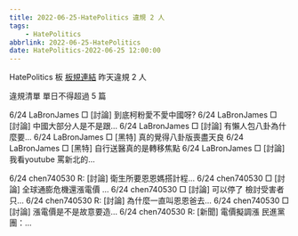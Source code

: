 ```yaml
---
title: 2022-06-25-HatePolitics 違規 2 人
tags:
    - HatePolitics
abbrlink: 2022-06-25-HatePolitics
date: HatePolitics-2022-06-25 12:00:00
---
```

HatePolitics 板 [板規連結](https://www.ptt.cc/bbs/HatePolitics/M.1617115262.A.D60.html)
昨天違規 2 人
<!-- more -->

違規清單
單日不得超過 5 篇

6/24 LaBronJames □ [討論] 到底柯粉愛不愛中國呀?
6/24 LaBronJames □ [討論] 中國大部分人是不是跟…
6/24 LaBronJames □ [討論] 有懶人包八卦為什麼要…
6/24 LaBronJames □ [黑特] 真的覺得八卦版喪盡天良
6/24 LaBronJames □ [黑特] 自行送醫真的是轉移焦點
6/24 LaBronJames □ [討論] 我看youtube 罵新北的…

6/24 chen740530 R: [討論] 衛生所要恩恩媽搭計程…
6/24 chen740530 □ [討論] 全球通膨危機還漲電價 …
6/24 chen740530 □ [討論] 可以停了 檢討受害者只…
6/24 chen740530 R: [討論] 為什麼一直叫恩恩爸去…
6/24 chen740530 □ [討論] 漲電價是不是故意要造…
6/24 chen740530 R: [新聞] 電價擬調漲 民進黨團：…